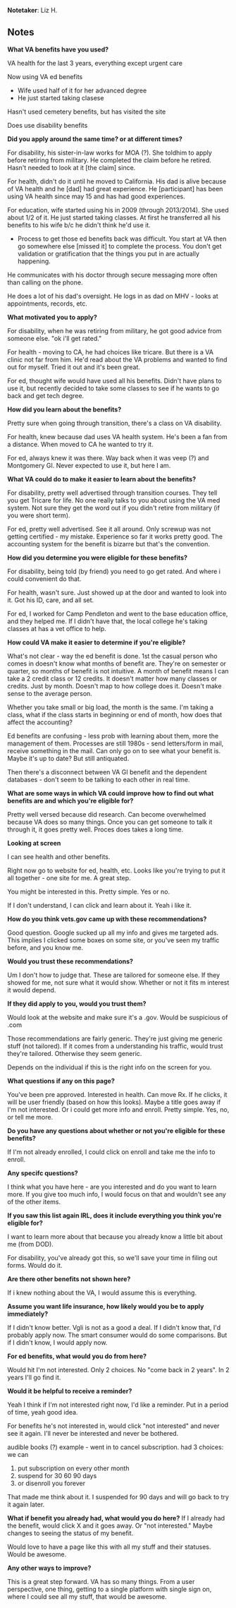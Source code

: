 **Notetaker**: Liz H.

## Notes


**What VA benefits have you used?**

VA health for the last 3 years, everything except urgent care

Now using VA ed benefits
* Wife used half of it for her advanced degree
* He just started taking clasese

Hasn't used cemetery benefits, but has visited the site

Does use disability benefits


**Did you apply around the same time? or at different times?**

For disability, his sister-in-law works for MOA (?). She toldhim to apply before retiring from military. He completed the claim before he retired. Hasn't needed to look at it [the claim] since.

For health, didn't do it until he moved to California. His dad is alive because of VA health and he [dad] had great experience. He [participant] has been using VA health since may 15 and has had good experiences.

For education, wife started using his in 2009 (through 2013/2014). She used about 1/2 of it. He just started taking classes. At first he transferred all his benefits to his wife b/c he didn't think he'd use it.
* Process to get those ed benefits back was difficult. You start at VA then go somewhere else [missed it] to complete the process. You don't get validation or gratification that the things you put in are actually happening.

He communicates with his doctor through secure messaging more often than calling on the phone.

He does a lot of his dad's oversight. He logs in as dad on MHV - looks at appointments, records, etc.


**What motivated you to apply?**

For disability, when he was retiring from military, he got good advice from someone else. "ok i'll get rated."

For health - moving to CA, he had choices like tricare. But there is a VA clinic not far from him. He'd read about the VA problems and wanted to find out for myself. Tried it out and it's been great.

For ed, thought wife would have used all his benefits. Didn't have plans to use it, but recently decided to take some classes to see if he wants to go back and get tech degree.

**How did you learn about the benefits?**

Pretty sure when going through transition, there's a class on VA disability.

For health, knew because dad uses VA health system. He's been a fan from a distance. When moved to CA he wanted to try it.

For ed, always knew it was there. Way back when it was veep (?) and Montgomery GI. Never expected to use it, but here I am.


**What VA could do to make it easier to learn about the benefits?**

For disability, pretty well advertised through transition courses. They tell you get Tricare for life. No one really talks to you about using the VA med system. Not sure they get the word out if you didn't retire from military (if you were short term).


For ed, pretty well advertised. See it all around. Only screwup was not getting certified - my mistake. Experience so far it works pretty good. The accounting system for the benefit is bizarre but that's the convention.


**How did you determine you were eligible for these benefits?**

For disability, being told (by friend) you need to go get rated. And where i could convenient do that.

For health, wasn't sure. Just showed up at the door and wanted to look into it. Got his ID, care, and all set.

For ed, I worked for Camp Pendleton and went to the base education office, and they helped me. If I didn't have that, the local college he's taking classes at has a vet office to help.


**How could VA make it easier to determine if you're eligible?**

What's not clear - way the ed benefit is done. 1st the casual person who comes in doesn't know what months of benefit are. They're on semester or quarter, so months of benefit is not intuitive. A month of benefit means I can take a 2 credit class or 12 credits. It doesn't matter how many classes or credits. Just by month. Doesn't map to how college does it. Doesn't make sense to the average person.

Whether you take small or big load, the month is the same. I'm taking a class, what if the class starts in beginning or end of month, how does that affect the accounting?

Ed benefits are confusing - less prob with learning about them, more the management of them. Processes are still 1980s - send letters/form in mail, receive something in the mail. Can only go on to see what your benefit is. Maybe it's up to date? But still antiquated.

Then there's a disconnect between VA GI benefit and the dependent databases - don't seem to be talking to each other in real time.


**What are some ways in which VA could improve how to find out what benefits are and which you're eligible for?**

Pretty well versed because did research. Can become overwhelmed because VA does so many things. Once you can get someone to talk it through it, it goes pretty well. Proces does takes a long time.

**Looking at screen**

I can see health and other benefits.

Right now go to website for ed, health, etc. Looks like you're trying to put it all together - one site for me. A great step.

You might be interested in this. Pretty simple. Yes or no.

If I don't understand, I can click and learn about it. Yeah i like it.


**How do you think vets.gov came up with these recommendations?**

Good question. Google sucked up all my info and gives me targeted ads. This implies I clicked some boxes on some site, or you've seen my traffic before, and you know me.


**Would you trust these recommendations?**

Um I don't how to judge that. These are tailored for someone else. If they showed for me, not sure what it would show. Whether or not it fits m interest it would depend.


**If they did apply to you, would you trust them?**

Would look at the website and make sure it's a .gov. Would be suspicious of .com

Those recommendations are fairly generic. They're just giving me generic stuff (not tailored). If it comes from a understanding his traffic, would trust they're tailored. Otherwise they seem generic.

Depends on the individual if this is the right info on the screen for you.


**What questions if any on this page?**

You've been pre approved. Interested in health. Can move Rx. If he clicks, it will be user friendly (based on how this looks). Maybe a title goes away if I'm not interested. Or i could get more info and enroll. Pretty simple. Yes, no, or tell me more.


**Do you have any questions about whether or not you're eligible for these benefits?**

If I'm not already enrolled, I could click on enroll and take me the info to enroll.


**Any specifc questions?**

I think what you have here - are you interested and do you want to learn more. If you give too much info, I would focus on that and wouldn't see any of the other items.


**If you saw this list again IRL, does it include everything you think you're eligible for?**

I want to learn more about that because you already know a little bit about me (from DOD).

For disability, you've already got this, so we'll save your time in filing out forms. Would do it.


**Are there other benefits not shown here?**

If i knew nothing about the VA, I would assume this is everything.


**Assume you want life insurance, how likely would you be to apply immediately?**

If I didn't know better. Vgli is not as a good a deal. If I didn't know that, I'd probably apply now. The smart consumer would do some comparisons. But if I didn't know, I would apply now.


**For ed benefits, what would you do from here?**

Would hit I'm not interested. Only 2 choices. No "come back in 2 years". In 2 years I'll go find it.


**Would it be helpful to receive a reminder?**

Yeah I think if I'm not interested right now, I'd like a reminder. Put in a period of time, yeah good idea.

For benefits he's not interested in, would click "not interested" and never see it again. I'll never be interested and never be bothered.

audible books (?) example - went in to cancel subscription. had 3 choices: we can
1. put subscription on every other month
2. suspend for 30 60 90 days
3. or disenroll you forever

That made me think about it. I suspended for 90 days and will go back to try it again later.


**What if benefit you already had, what would you do here?**
If I already had the benefit, would click X and it goes away. Or "not interested." Maybe changes to seeing the status of my benefit.

Would love to have a page like this with all my stuff and their statuses. Would be awesome.


**Any other ways to improve?**

This is a great step forward. VA has so many things. From a user perspective, one thing, getting to a single platform with single sign on, where I could see all my stuff, that would be awesome.

